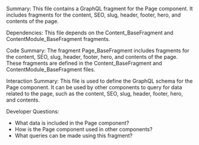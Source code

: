 Summary:
This file contains a GraphQL fragment for the Page component. It includes fragments for the content, SEO, slug, header, footer, hero, and contents of the page.

Dependencies:
This file depends on the Content_BaseFragment and ContentModule_BaseFragment fragments.

Code Summary:
The fragment Page_BaseFragment includes fragments for the content, SEO, slug, header, footer, hero, and contents of the page. These fragments are defined in the Content_BaseFragment and ContentModule_BaseFragment files.

Interaction Summary:
This file is used to define the GraphQL schema for the Page component. It can be used by other components to query for data related to the page, such as the content, SEO, slug, header, footer, hero, and contents.

Developer Questions:
- What data is included in the Page component?
- How is the Page component used in other components?
- What queries can be made using this fragment?